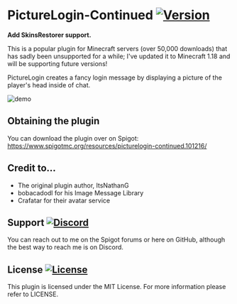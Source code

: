 PictureLogin-Continued [![Version](https://img.shields.io/badge/version-1.0.4-blue)](https://www.spigotmc.org/resources/picturelogin-continued.101216/)
===

**Add SkinsRestorer support.**

This is a popular plugin for Minecraft servers (over 50,000 downloads) that has sadly been unsupported for a while; I've updated it to Minecraft 1.18 and will be supporting future versions!

PictureLogin creates a fancy login message by displaying a picture of the player's head inside of chat.

![demo](https://user-images.githubusercontent.com/60233722/163606833-27671a07-1187-424f-abf7-f5a5d35abda8.PNG)

Obtaining the plugin
---
You can download the plugin over on Spigot: https://www.spigotmc.org/resources/picturelogin-continued.101216/

Credit to...
---

- The original plugin author, ItsNathanG
- bobacadodl for his Image Message Library
- Crafatar for their avatar service

Support [![Discord](https://img.shields.io/badge/discord-Nick's%20Place-orange)](https://discord.gg/fGzb73sPmV)
---
You can reach out to me on the Spigot forums or here on GitHub, although the best way to reach me is on Discord.

License [![License](https://img.shields.io/github/license/Nicholas-Vo/PictureLogin-Continued)](https://github.com/Nicholas-Vo/PictureLogin-Continued/blob/master/LICENSE)
---
This plugin is licensed under the MIT License. For more information please refer to LICENSE.
